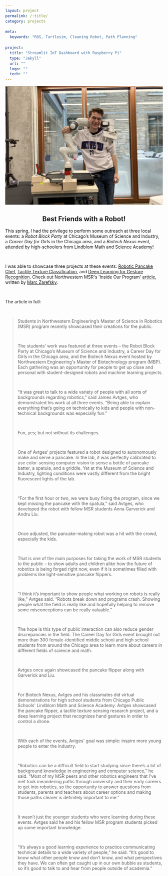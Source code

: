 ```yaml
---
layout: project
permalink: /:title/
category: projects

meta:
  keywords: "ROS, Turtlesim, Cleaning Robot, Path Planning"

project:
  title: "Streamlit IoT Dashboard with Raspberry Pi"
  type: "Jekyll"
  url: ""
  logo: ""
  tech: ""
---
```



![Best Friends with a Pancake Robot!](/assets/images/projects/outreach/robot_picture.jpg)
<center><h2>Best Friends with a Robot!</h2></center>



<p>This spring, I had the privilege to perform some outreach at three local events: a <i>Robot Block Party</i> at Chicago’s Museum of Science and Industry, a <i>Career Day for Girls</i> in the Chicago area, and a <i>Biotech Nexus</i> event, attended by high-schoolers from Lindblom Math and Science Academy!</p> 

<br>

<p>I was able to showcase three projects at these events: <a href="https://javtges.github.io/pancakerobot/" target="_blank"><u>Robotic Pancake Chef</u></a>, <a href="https://javtges.github.io/textureclassification/" target="_blank"><u>Tactile Texture Classification</u></a>, and <a href="https://javtges.github.io/gesturerecognition/" target="_blank"><u>Deep Learning for Gesture Recognition</u></a>. Check out Northwestern MSR's 'Inside Our Program' <a href="https://www.mccormick.northwestern.edu/robotics/inside-our-program/stories/2022/bringing-robotics-to-the-public.html" target="_blank"><u>article</u></a>, written by <a href="https://www.zarefsky.com/" target="_blank"><u>Marc Zarefsky</u></a>.
</p>
<br>

<p>The article in full:</p> <br>

<blockquote>
<p>Students in Northwestern Engineering’s Master of Science in Robotics (MSR) program recently showcased their creations for the public.</p>
<br>
<p>The students’ work was featured at three events – the Robot Block Party at Chicago’s Museum of Science and Industry, a Career Day for Girls in the Chicago area, and the Biotech Nexus event hosted by Northwestern Engineering's Master of Biotechnology program (MBP). Each gathering was an opportunity for people to get up close and personal with student-designed robots and machine learning projects.</p>
<br>
<p>“It was great to talk to a wide variety of people with all sorts of backgrounds regarding robotics," said James Avtges, who demonstrated his work at all three events. “Being able to explain everything that’s going on technically to kids and people with non-technical backgrounds was especially fun.”</p>
<br>
<p>Fun, yes; but not without its challenges.</p>
<br>
<p>One of Avtges’ projects featured a robot designed to autonomously make and serve a pancake. In the lab, it was perfectly calibrated to use color-sensing computer vision to sense a bottle of pancake batter, a spatula, and a griddle. Yet at the Museum of Science and Industry, lighting conditions were vastly different from the bright fluorescent lights of the lab.</p>
<br>
<p>“For the first hour or two, we were busy fixing the program, since we kept missing the pancake with the spatula,” said Avtges, who developed the robot with fellow MSR students Anna Garverick and Andru Liu.</p>
<br>
<p>Once adjusted, the pancake-making robot was a hit with the crowd, especially the kids.</p>
<br>
<p> That is one of the main purposes for taking the work of MSR students to the public – to show adults and children alike how the future of robotics is being forged right now, even if it is sometimes filled with problems like light-sensitive pancake flippers. 
</p>
<br>
<p>
“I think it’s important to show people what working on robots is really like,” Avtges said. “Robots break down and programs crash. Showing people what the field is really like and hopefully helping to remove some misconceptions can be really valuable.” </p>
<br>

<p>
The hope is this type of public interaction can also reduce gender discrepancies in the field. The Career Day for Girls event brought out more than 300 female-identified middle school and high school students from around the Chicago area to learn more about careers in different fields of science and math. </p>
<br>

<p>
Avtges once again showcased the pancake flipper along with Garverick and Liu. </p>
<br>

<p>
For Biotech Nexus, Avtges and his classmates did virtual demonstrations for high school students from Chicago Public Schools' Lindblom Math and Science Academy. Avtges showcased the pancake flipper, a tactile texture sensing research project, and a deep learning project that recognizes hand gestures in order to control a drone.
</p>

<br>

<p>
With each of the events, Avtges' goal was simple: inspire more young people to enter the industry. 
</p>
<br>

<p>
“Robotics can be a difficult field to start studying since there’s a lot of background knowledge in engineering and computer science," he said. “Most of my MSR peers and other robotics engineers that I’ve met took meandering paths through university and their early careers to get into robotics, so the opportunity to answer questions from students, parents and teachers about career options and making those paths clearer is definitely important to me.” 
</p>
<br>

<p>
It wasn’t just the younger students who were learning during these events. Avtges said he and his fellow MSR program students picked up some important knowledge. 
</p>
<br>

<p>
“It’s always a good learning experience to practice communicating technical details to a wide variety of people,” he said. “It’s good to know what other people know and don’t know, and what perspectives they have. We can often get caught up in our own bubble as students, so it’s good to talk to and hear from people outside of academia.” 
</p>
</blockquote>


<br><br>

